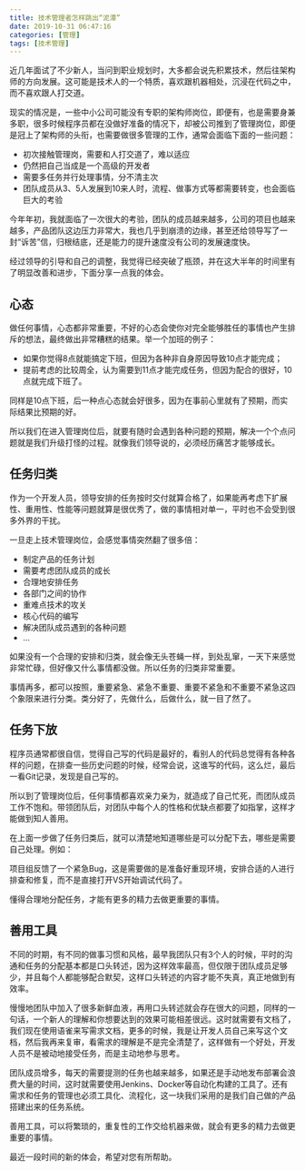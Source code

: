 ```yaml
---
title: 技术管理者怎样跳出“泥潭”
date: 2019-10-31 06:47:16
categories: [管理]
tags: [技术管理]
---
```


近几年面试了不少新人，当问到职业规划时，大多都会说先积累技术，然后往架构师的方向发展。这可能是技术人的一个特质，喜欢跟机器相处，沉浸在代码之中，而不喜欢跟人打交道。

<!--more-->

现实的情况是，一些中小公司可能没有专职的架构师岗位，即便有，也是需要身兼多职，很多时候程序员都在没做好准备的情况下，却被公司推到了管理岗位，即便是冠上了架构师的头衔，也需要做很多管理的工作，通常会面临下面的一些问题：

* 初次接触管理岗，需要和人打交道了，难以适应
* 仍然把自己当成是一个高级的开发者
* 需要多任务并行处理事情，分不清主次
* 团队成员从3、5人发展到10来人时，流程、做事方式等都需要转变，也会面临巨大的考验

今年年初，我就面临了一次很大的考验，团队的成员越来越多，公司的项目也越来越多，产品团队这边压力非常大，我也几乎到崩溃的边缘，甚至还给领导写了一封“诉苦”信，归根结底，还是能力的提升速度没有公司的发展速度快。

经过领导的引导和自己的调整，我觉得已经突破了瓶颈，并在这大半年的时间里有了明显改善和进步，下面分享一点我的体会。

## 心态

做任何事情，心态都非常重要，不好的心态会使你对完全能够胜任的事情也产生排斥的想法，最终做出非常糟糕的结果。举一个加班的例子：

* 如果你觉得8点就能搞定下班，但因为各种非自身原因导致10点才能完成；
* 提前考虑的比较周全，认为需要到11点才能完成任务，但因为配合的很好，10点就完成下班了。

同样是10点下班，后一种点心态就会好很多，因为在事前心里就有了预期，而实际结果比预期的好。

所以我们在进入管理岗位后，就要有随时会遇到各种问题的预期，解决一个个点问题就是我们升级打怪的过程。就像我们领导说的，必须经历痛苦才能够成长。

## 任务归类

作为一个开发人员，领导安排的任务按时交付就算合格了，如果能再考虑下扩展性、重用性、性能等问题就算是很优秀了，做的事情相对单一，平时也不会受到很多外界的干扰。

一旦走上技术管理岗位，会感觉事情突然翻了很多倍：

* 制定产品的任务计划
* 需要考虑团队成员的成长
* 合理地安排任务
* 各部门之间的协作
* 重难点技术的攻关
* 核心代码的编写
* 解决团队成员遇到的各种问题
* ...

如果没有一个合理的安排和归类，就会像无头苍蝇一样，到处乱窜，一天下来感觉非常忙碌，但好像又什么事情都没做。所以任务的归类非常重要。

事情再多，都可以按照，重要紧急、紧急不重要、重要不紧急和不重要不紧急这四个象限来进行分类。类分好了，先做什么，后做什么，就一目了然了。

## 任务下放

程序员通常都很自信，觉得自己写的代码是最好的，看别人的代码总觉得有各种各样的问题，在排查一些历史问题的时候，经常会说，这谁写的代码，这么烂，最后一看Git记录，发现是自己写的。

所以到了管理岗位后，任何事情都喜欢亲力亲为，就造成了自己忙死，而团队成员工作不饱和。带领团队后，对团队中每个人的性格和优缺点都要了如指掌，这样才能做到知人善用。

在上面一步做了任务归类后，就可以清楚地知道哪些是可以分配下去，哪些是需要自己处理。例如：

项目组反馈了一个紧急Bug，这是需要做的是准备好重现环境，安排合适的人进行排查和修复，而不是直接打开VS开始调试代码了。

懂得合理地分配任务，才能有更多的精力去做更重要的事情。

## 善用工具

不同的时期，有不同的做事习惯和风格，最早我团队只有3个人的时候，平时的沟通和任务的分配基本都是口头转述，因为这样效率最高，但仅限于团队成员足够少，并且每个人都能够配合默契，这样口头转述的内容才能不失真，真正地做到有效率。

慢慢地团队中加入了很多新鲜血液，再用口头转述就会存在很大的问题，同样的一句话，一个新人的理解和你想要达到的效果可能相差很远。这时就需要有文档了，我们现在使用语雀来写需求文档，更多的时候，我是让开发人员自己来写这个文档，然后我再来复审，看需求的理解是不是完全清楚了，这样做有一个好处，开发人员不是被动地接受任务，而是主动地参与思考。

团队成员增多，每天的需要提测的任务也越来越多，如果还是手动地发布部署会浪费大量的时间，这时就需要使用Jenkins、Docker等自动化构建的工具了。还有需求和任务的管理也必须工具化、流程化，这一块我们采用的是我们自己做的产品搭建出来的任务系统。

善用工具，可以将繁琐的，重复性的工作交给机器来做，就会有更多的精力去做更重要的事情。

最近一段时间的新的体会，希望对您有所帮助。

